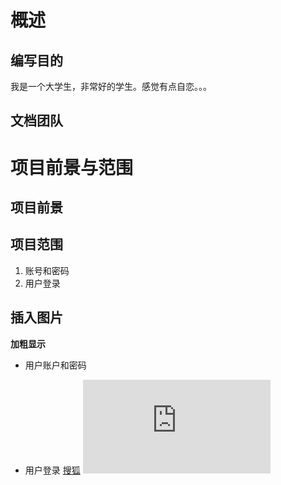 # 概述
## 编写目的
我是一个大学生，非常好的学生。感觉有点自恋。。。
## 文档团队
# 项目前景与范围
## 项目前景
## 项目范围
1. 账号和密码
2. 用户登录
## 插入图片
**加粗显示**
- 用户账户和密码
+ 用户登录
[搜狐](http://www.baidu.com)
![name](http://www.zcool.com.cn/show/ZMTQ4ODA=/1.html)
